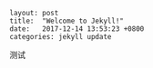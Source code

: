 ```layout: post
layout: post
title:  "Welcome to Jekyll!"
date:   2017-12-14 13:53:23 +0800
categories: jekyll update
```

测试